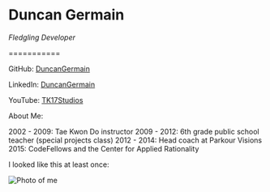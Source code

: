 # Duncan Germain

_Fledgling Developer_

===========

GitHub: [DuncanGermain](https://github.com/DuncanGermain)

LinkedIn: [DuncanGermain](http://www.linkedin.com/in/DuncanGermain
)

YouTube: [TK17Studios](https://www.youtube.com/user/TK17Studios)

About Me:

2002 - 2009: Tae Kwon Do instructor
2009 - 2012: 6th grade public school teacher (special projects class)
2012 - 2014: Head coach at Parkour Visions
2015: CodeFellows and the Center for Applied Rationality

I looked like this at least once:
 
![Photo of me](http://i.imgur.com/9h9YmdV.jpg)
